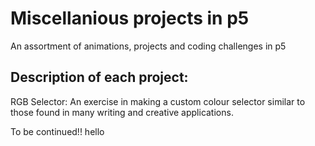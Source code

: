 # Miscellanious projects in p5
An assortment of animations, projects and coding challenges in p5

## Description of each project:

RGB Selector:
An exercise in making a custom colour selector similar to those found in many writing and creative applications.

To be continued!!
hello
